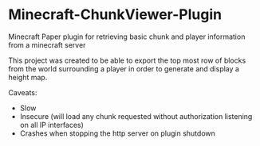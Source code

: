 # Minecraft-ChunkViewer-Plugin
Minecraft Paper plugin for retrieving basic chunk and player information from a minecraft server

This project was created to be able to export the top most row of blocks from the world surrounding a player in order to generate and display a height map.

Caveats:
- Slow
- Insecure (will load any chunk requested without authorization listening on all IP interfaces)
- Crashes when stopping the http server on plugin shutdown
